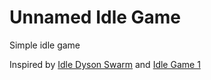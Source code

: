 # Unnamed Idle Game

Simple idle game

Inspired by [Idle Dyson Swarm](https://blindsidedgames.itch.io/idle-dyson-swarm) and [Idle Game 1](https://idle1.com/)
